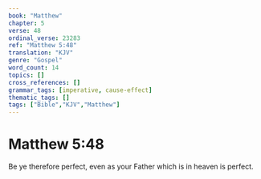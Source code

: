```yaml
---
book: "Matthew"
chapter: 5
verse: 48
ordinal_verse: 23283
ref: "Matthew 5:48"
translation: "KJV"
genre: "Gospel"
word_count: 14
topics: []
cross_references: []
grammar_tags: [imperative, cause-effect]
thematic_tags: []
tags: ["Bible","KJV","Matthew"]
---
```


# Matthew 5:48

Be ye therefore perfect, even as your Father which is in heaven is perfect.
